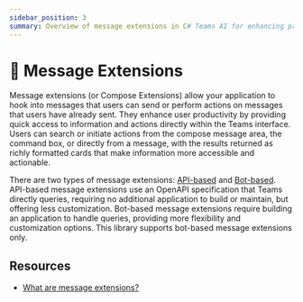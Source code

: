 ```yaml
---
sidebar_position: 3
summary: Overview of message extensions in C# Teams AI for enhancing productivity with custom actions and search in Teams messages.
---
```


# 📖 Message Extensions

Message extensions (or Compose Extensions) allow your application to hook into messages that users can send or perform actions on messages that users have already sent. They enhance user productivity by providing quick access to information and actions directly within the Teams interface. Users can search or initiate actions from the compose message area, the command box, or directly from a message, with the results returned as richly formatted cards that make information more accessible and actionable.

There are two types of message extensions: [API-based](https://learn.microsoft.com/en-us/microsoftteams/platform/messaging-extensions/api-based-overview) and [Bot-based](https://learn.microsoft.com/en-us/microsoftteams/platform/messaging-extensions/build-bot-based-message-extension?tabs=search-commands). API-based message extensions use an OpenAPI specification that Teams directly queries, requiring no additional application to build or maintain, but offering less customization. Bot-based message extensions require building an application to handle queries, providing more flexibility and customization options. This library supports bot-based message extensions only.

## Resources

- [What are message extensions?](https://learn.microsoft.com/en-us/microsoftteams/platform/messaging-extensions/what-are-messaging-extensions?tabs=desktop)

